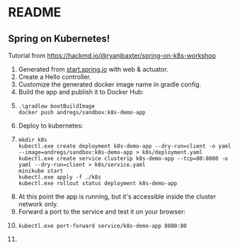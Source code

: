 # README
## Spring on Kubernetes!

Tutorial from
https://hackmd.io/@ryanjbaxter/spring-on-k8s-workshop

1. Generated from [start.spring.io](https://start.spring.io/#!type=gradle-project&language=kotlin&platformVersion=2.6.3&packaging=jar&jvmVersion=17&groupId=com.example&artifactId=k8s-demo-app&name=k8s-demo-app&description=Demo%20project%20for%20Spring%20Boot&packageName=com.example.demo&dependencies=web,actuator) with web & actuator.
2. Create a Hello controller.
3. Customize the generated docker image name in gradle config.
4. Build the app and publish it to Docker Hub:
5. ```shell
   .\gradlew bootBuildImage
   docker push andregs/sandbox:k8s-demo-app
   ```
6. Deploy to kubernetes:
7. ```shell
   mkdir k8s
   kubectl.exe create deployment k8s-demo-app --dry-run=client -o yaml --image=andregs/sandbox:k8s-demo-app > k8s/deployment.yaml
   kubectl.exe create service clusterip k8s-demo-app --tcp=80:8080 -o yaml --dry-run=client > k8s/service.yaml
   minikube start
   kubectl.exe apply -f ./k8s
   kubectl.exe rollout status deployment k8s-demo-app
   ```
8. At this point the app is running, but it's accessible inside the cluster network only.
9. Forward a port to the service and test it on your browser:
10. ```shell
    kubectl.exe port-forward service/k8s-demo-app 8080:80
    ```
11. 
